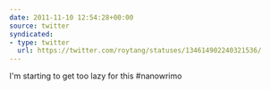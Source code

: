 ```yaml
---
date: 2011-11-10 12:54:28+00:00
source: twitter
syndicated:
- type: twitter
  url: https://twitter.com/roytang/statuses/134614902240321536/
---
```


I'm starting to get too lazy for this #nanowrimo